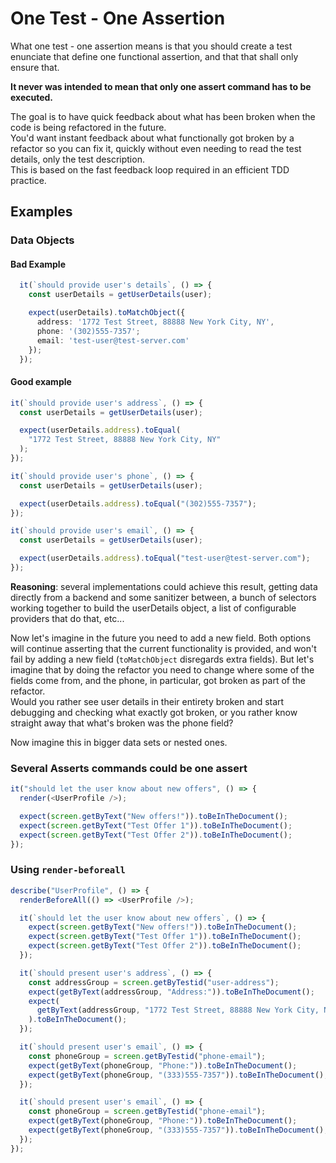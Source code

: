 # One Test - One Assertion

What one test - one assertion means is that you should create a test enunciate that define one functional assertion, and that that shall only ensure that.

**It never was intended to mean that only one assert command has to be executed.**<br/>

The goal is to have quick feedback about what has been broken when the code is being refactored in the future.<br/>
You'd want instant feedback about what functionally got broken by a refactor so you can fix it, quickly without even needing to read the test details, only the test description.<br/>
This is based on the fast feedback loop required in an efficient TDD practice.

## Examples

### Data Objects

#### Bad Example

```ts
  it(`should provide user's details`, () => {
    const userDetails = getUserDetails(user);

    expect(userDetails).toMatchObject({
      address: '1772 Test Street, 88888 New York City, NY',
      phone: '(302)555-7357';
      email: 'test-user@test-server.com'
    });
  });
```

#### Good example

```ts
it(`should provide user's address`, () => {
  const userDetails = getUserDetails(user);

  expect(userDetails.address).toEqual(
    "1772 Test Street, 88888 New York City, NY"
  );
});

it(`should provide user's phone`, () => {
  const userDetails = getUserDetails(user);

  expect(userDetails.address).toEqual("(302)555-7357");
});

it(`should provide user's email`, () => {
  const userDetails = getUserDetails(user);

  expect(userDetails.address).toEqual("test-user@test-server.com");
});
```

**Reasoning**: several implementations could achieve this result, getting data directly from a backend and some sanitizer between, a bunch of selectors working together to build the userDetails object, a list of configurable providers that do that, etc...

Now let's imagine in the future you need to add a new field. Both options will continue asserting that the current functionality is provided, and won't fail by adding a new field (`toMatchObject` disregards extra fields). But let's imagine that by doing the refactor you need to change where some of the fields come from, and the phone, in particular, got broken as part of the refactor.<br/>
Would you rather see user details in their entirety broken and start debugging and checking what exactly got broken, or you rather know straight away that what's broken was the phone field?

Now imagine this in bigger data sets or nested ones.

### Several Asserts commands could be one assert

```ts
it("should let the user know about new offers", () => {
  render(<UserProfile />);

  expect(screen.getByText("New offers!")).toBeInTheDocument();
  expect(screen.getByText("Test Offer 1")).toBeInTheDocument();
  expect(screen.getByText("Test Offer 2")).toBeInTheDocument();
});
```

### Using `render-beforeall`

```ts
describe("UserProfile", () => {
  renderBeforeAll(() => <UserProfile />);

  it(`should let the user know about new offers`, () => {
    expect(screen.getByText("New offers!")).toBeInTheDocument();
    expect(screen.getByText("Test Offer 1")).toBeInTheDocument();
    expect(screen.getByText("Test Offer 2")).toBeInTheDocument();
  });

  it(`should present user's address`, () => {
    const addressGroup = screen.getByTestid("user-address");
    expect(getByText(addressGroup, "Address:")).toBeInTheDocument();
    expect(
      getByText(addressGroup, "1772 Test Street, 88888 New York City, NY")
    ).toBeInTheDocument();
  });

  it(`should present user's email`, () => {
    const phoneGroup = screen.getByTestid("phone-email");
    expect(getByText(phoneGroup, "Phone:")).toBeInTheDocument();
    expect(getByText(phoneGroup, "(333)555-7357")).toBeInTheDocument();
  });

  it(`should present user's email`, () => {
    const phoneGroup = screen.getByTestid("phone-email");
    expect(getByText(phoneGroup, "Phone:")).toBeInTheDocument();
    expect(getByText(phoneGroup, "(333)555-7357")).toBeInTheDocument();
  });
});
```
